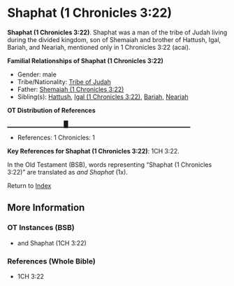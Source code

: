 # Shaphat (1 Chronicles 3:22)
**Shaphat (1 Chronicles 3:22)**. 
Shaphat was a man of the tribe of Judah living during the divided kingdom, son of Shemaiah and brother of Hattush, Igal, Bariah, and Neariah, mentioned only in 1 Chronicles 3:22 (acai). 




**Familial Relationships of Shaphat (1 Chronicles 3:22)**


* Gender: male
* Tribe/Nationality: [Tribe of Judah](../../../groups/md/acai/Judah.md)
* Father: [Shemaiah (1 Chronicles 3:22)](Shemaiah.2.md)
* Sibling(s): [Hattush](Hattush.md), [Igal (1 Chronicles 3:22)](Igal.3.md), [Bariah](Bariah.md), [Neariah](Neariah.md)


**OT Distribution of References**

▁▁▁▁▁▁▁▁▁▁▁▁█▁▁▁▁▁▁▁▁▁▁▁▁▁▁▁▁▁▁▁▁▁▁▁▁▁▁
* References: 1 Chronicles: 1



**Key References for Shaphat (1 Chronicles 3:22)**: 
1CH 3:22. 


In the Old Testament (BSB), words representing “Shaphat (1 Chronicles 3:22)” are translated as 
*and Shaphat* (1x). 




Return to [Index](00-Index.md)

## More Information

### OT Instances (BSB)

* and Shaphat (1CH 3:22)



### References (Whole Bible)

* 1CH 3:22



